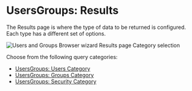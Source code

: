 # UsersGroups: Results

The Results page is where the type of data to be returned is configured. Each type has a different
set of options.

![Users and Groups Browser wizard Results page Category selection](/img/product_docs/accessanalyzer/11.6/admin/datacollector/adinventory/results.webp)

Choose from the following query categories:

- [UsersGroups: Users Category](/docs/accessanalyzer/11.6/admin/datacollector/usersgroups/category/users.md)
- [UsersGroups: Groups Category](/docs/accessanalyzer/11.6/admin/datacollector/usersgroups/category/groups.md)
- [UsersGroups: Security Category](/docs/accessanalyzer/11.6/admin/datacollector/usersgroups/category/security.md)
